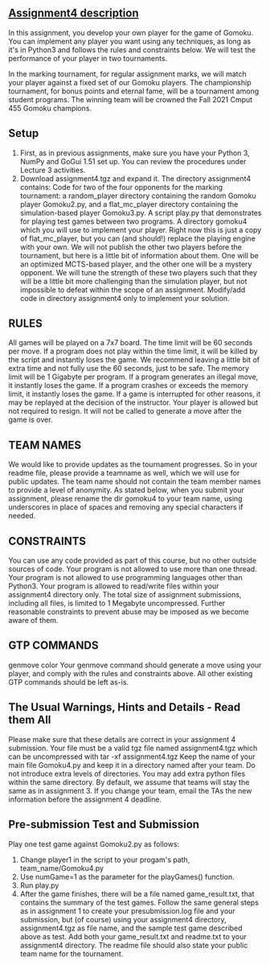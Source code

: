 ## [Assignment4 description](https://jrwright.info/cmput455/assignments/a4.html)

In this assignment, you develop your own player for the game of Gomoku. 
You can implement any player you want using any techniques, as long as it's in Python3 and follows the rules and constraints below. 
We will test the performance of your player in two tournaments.

In the marking tournament, for regular assignment marks, we will match your player against a fixed set of our Gomoku players.
The championship tournament, for bonus points and eternal fame, will be a tournament among student programs. The winning team will be crowned the Fall 2021 Cmput 455 Gomoku champions.

## Setup
1. First, as in previous assignments, make sure you have your Python 3, NumPy and GoGui 1.51 set up. You can review the procedures under Lecture 3 activities.
2. Download assignment4.tgz and expand it. The directory assignment4 contains:
    Code for two of the four opponents for the marking tournament: a random_player directory containing the random Gomoku player Gomoku2.py, and a flat_mc_player directory containing the simulation-based player Gomoku3.py.
    A script play.py that demonstrates for playing test games between two programs.
    A directory gomoku4 which you will use to implement your player. Right now this is just a copy of flat_mc_player, but you can (and should!) replace the playing engine with your own.
    We will not publish the other two players before the tournament, but here is a little bit of information about them. One will be an optimized MCTS-based player, and the other one will be a mystery opponent. We will tune the strength of these two players such that they will be a little bit more challenging than the simulation player, but not impossible to defeat within the scope of an assignment.
    Modify/add code in directory assignment4 only to implement your solution.
    
## RULES
All games will be played on a 7x7 board.
The time limit will be 60 seconds per move. If a program does not play within the time limit, it will be killed by the script and instantly loses the game. We recommend leaving a little bit of extra time and not fully use the 60 seconds, just to be safe.
The memory limit will be 1 Gigabyte per program.
If a program generates an illegal move, it instantly loses the game.
If a program crashes or exceeds the memory limit, it instantly loses the game.
If a game is interrupted for other reasons, it may be replayed at the decision of the instructor.
Your player is allowed but not required to resign. It will not be called to generate a move after the game is over.

## TEAM NAMES
We would like to provide updates as the tournament progresses.
So in your readme file, please provide a teamname as well, which we will use for public updates. The team name should not contain the team member names to provide a level of anonymity.
As stated below, when you submit your assignment, please rename the dir gomoku4 to your team name, using underscores in place of spaces and removing any special characters if needed.

## CONSTRAINTS
You can use any code provided as part of this course, but no other outside sources of code.
Your program is not allowed to use more than one thread.
Your program is not allowed to use programming languages other than Python3.
Your program is allowed to read/write files within your assignment4 directory only.
The total size of assignment submissions, including all files, is limited to 1 Megabyte uncompressed.
Further reasonable constraints to prevent abuse may be imposed as we become aware of them.

## GTP COMMANDS
genmove color
Your genmove command should generate a move using your player, and comply with the rules and constraints above.
All other existing GTP commands should be left as-is.

## The Usual Warnings, Hints and Details - Read them All
Please make sure that these details are correct in your assignment 4 submission.
Your file must be a valid tgz file named assignment4.tgz which can be uncompressed with tar -xf assignment4.tgz
Keep the name of your main file Gomoku4.py and keep it in a directory named after your team.
Do not introduce extra levels of directories.
You may add extra python files within the same directory.
By default, we assume that teams will stay the same as in assignment 3. If you change your team, email the TAs the new information before the assignment 4 deadline.

## Pre-submission Test and Submission
Play one test game against Gomoku2.py as follows:
1. Change player1 in the script to your progam's path, team_name/Gomoku4.py
2. Use numGame=1 as the parameter for the playGames() function.
3. Run play.py
4. After the game finishes, there will be a file named game_result.txt, that contains the summary of the test games.
Follow the same general steps as in assignment 1 to create your presubmission.log file and your submission, but (of course) using your assignment4 directory, assignment4.tgz as file name, and the sample test game described above as test. 
Add both your game_result.txt and readme.txt to your assignment4 directory. The readme file should also state your public team name for the tournament.

